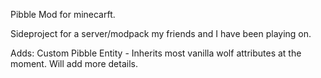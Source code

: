 Pibble Mod for minecarft.

Sideproject for a server/modpack my friends and I have been playing on.

Adds:
Custom Pibble Entity - Inherits most vanilla wolf attributes at the moment. Will add more details.
